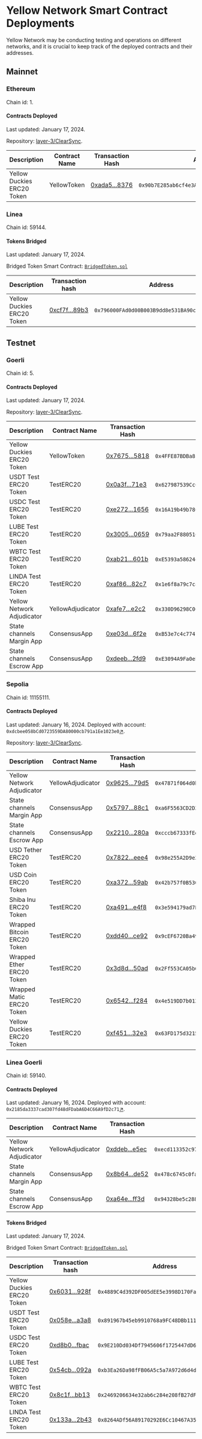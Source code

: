 # Yellow Network Smart Contract Deployments

Yellow Network may be conducting testing and operations on different networks, and it is crucial to keep track of the deployed contracts and their addresses.

## Mainnet

### Ethereum

Chain id: 1.

#### Contracts Deployed

Last updated: January 17, 2024.

Repository: [layer-3/ClearSync](https://github.com/layer-3/clearsync).

| Description                | Contract Name | Transaction Hash                                                                                            | Address                                                                                                                  | Git SHA                                  |
| -------------------------- | ------------- | ----------------------------------------------------------------------------------------------------------- | ------------------------------------------------------------------------------------------------------------------------ | ---------------------------------------- |
| Yellow Duckies ERC20 Token | YellowToken   | [0xada5...8376](https://etherscan.io/tx/0xada5b0b00f7b4f8288aae99d1157698da78a2301d965b85ff1f5d77fc9db8376) | `0x90b7E285ab6cf4e3A2487669dba3E339dB8a3320`[↗](https://etherscan.io/address/0x90b7E285ab6cf4e3A2487669dba3E339dB8a3320) | c197bebe236ba3134ca2de8c0ac6fa08c2550430 |

### Linea

Chain id: 59144.

#### Tokens Bridged

Last updated: January 17, 2024.

Bridged Token Smart Contract: [`BridgedToken.sol`](https://github.com/Consensys/linea-contracts/blob/3cf85529fd4539eb06ba998030c37e47f98c528a/contracts/tokenBridge/BridgedToken.sol)

| Description                | Transaction hash                                                                                               | Address                                                                                                                   |
| -------------------------- | -------------------------------------------------------------------------------------------------------------- | ------------------------------------------------------------------------------------------------------------------------- |
| Yellow Duckies ERC20 Token | [0xcf7f...89b3](https://lineascan.build/tx/0xcf7f2f583baec04064417166bf7416f844b3e79d6d446798e3ec2b70cb8589b3) | `0x796000FAd0d00B003B9dd8e531BA90cff39E01E0`[↗](https://lineascan.build/token/0x796000FAd0d00B003B9dd8e531BA90cff39E01E0) |

## Testnet

### Goerli

Chain id: 5.

#### Contracts Deployed

Last updated: January 17, 2024.

Repository: [layer-3/ClearSync](https://github.com/layer-3/clearsync).

| Description                | Contract Name     | Transaction Hash                                                                                                   | Address                                                                                                                         | Git SHA                                  |
| -------------------------- | ----------------- | ------------------------------------------------------------------------------------------------------------------ | ------------------------------------------------------------------------------------------------------------------------------- | ---------------------------------------- |
| Yellow Duckies ERC20 Token | YellowToken       | [0x7675...5818](https://goerli.etherscan.io/tx/0x7675c666d57dda171d22991622d022e7d1e55d7c0db0e2ea2e24b1581b4f5818) | `0x4FFE87BDBa8bd5872Db30e8425CceC0Bd1a0E825`[↗](https://goerli.etherscan.io/address/0x4FFE87BDBa8bd5872Db30e8425CceC0Bd1a0E825) | 418c72494d451b5c4593b602993b71d95517b83f |
| USDT Test ERC20 Token      | TestERC20         | [0x0a3f...71e3](https://goerli.etherscan.io/tx/0x0a3f9ddcf6cb907311b2bdc2282282a9cc689af135fd6b107d59203c85a271e3) | `0x627987539Cc01D1F32d5563039b685190c7BDB28`[↗](https://goerli.etherscan.io/address/0x627987539Cc01D1F32d5563039b685190c7BDB28) | c197bebe236ba3134ca2de8c0ac6fa08c2550430 |
| USDC Test ERC20 Token      | TestERC20         | [0xe272...1656](https://goerli.etherscan.io/tx/0xe272f3c216ffdae554e603fc27ba98df201ca48b9fd9ce22d6b2a3b959741656) | `0x16A19b49b780F542616132Eab942E14D13a68De1`[↗](https://goerli.etherscan.io/address/0x16A19b49b780F542616132Eab942E14D13a68De1) | c197bebe236ba3134ca2de8c0ac6fa08c2550430 |
| LUBE Test ERC20 Token      | TestERC20         | [0x3005...0659](https://goerli.etherscan.io/tx/0x300586fc3a5184f4e0b06fa969c7a4a7596d290688a3a27094d8607cee6d0659) | `0x79aa2F880516ed55Fd34A1c655a3C603b0A919B5`[↗](https://goerli.etherscan.io/address/0x79aa2F880516ed55Fd34A1c655a3C603b0A919B5) | c197bebe236ba3134ca2de8c0ac6fa08c2550430 |
| WBTC Test ERC20 Token      | TestERC20         | [0xab21...601b](https://goerli.etherscan.io/tx/0xab21b32db3650847c0804f1268051ec66d4dac8c8c956533739d25cfec1e601b) | `0xE5393a58624d696Cb225d5EFC9F1a201caB1ad06`[↗](https://goerli.etherscan.io/address/0xE5393a58624d696Cb225d5EFC9F1a201caB1ad06) | c197bebe236ba3134ca2de8c0ac6fa08c2550430 |
| LINDA Test ERC20 Token     | TestERC20         | [0xaf86...82c7](https://goerli.etherscan.io/tx/0xaf86b0b1df123f7765840be2975def4e9ce0d2c52610bc6c287750afb9d782c7) | `0x1e6f8a79c7c895b15470b2f0b146716415aa0147`[↗](https://goerli.etherscan.io/address/0x1e6f8a79c7c895b15470b2f0b146716415aa0147) | c197bebe236ba3134ca2de8c0ac6fa08c2550430 |
| Yellow Network Adjudicator | YellowAdjudicator | [0xafe7...e2c2](https://goerli.etherscan.io/tx/0xafe757a4b21e9f690d38b825e8f32183db16504b12aa2f051f230663a267e2c2) | `0x330D96298C06da60750243718924Ed5335d3b3d6`[↗](https://goerli.etherscan.io/address/0x330D96298C06da60750243718924Ed5335d3b3d6) | c197bebe236ba3134ca2de8c0ac6fa08c2550430 |
| State channels Margin App  | ConsensusApp      | [0xe03d...6f2e](https://goerli.etherscan.io/tx/0xe03dc0ececee4124eaa7af550b0a73ca0be8b96ec22ca5ecdc028f049e876f2e) | `0xB53e7c4c7741bc6bdc90F70704930a840bDa5B00`[↗](https://goerli.etherscan.io/address/0xB53e7c4c7741bc6bdc90F70704930a840bDa5B00) | c197bebe236ba3134ca2de8c0ac6fa08c2550430 |
| State channels Escrow App  | ConsensusApp      | [0xdeeb...2fd9](https://goerli.etherscan.io/tx/0xdeebee80eaef3679ee732f1984aadfbef5e0cdaad15941cf047de1fc71a02fd9) | `0xE3094A9Fa0eBDef2Df5793b21286C096D90664e3`[↗](https://goerli.etherscan.io/address/0xE3094A9Fa0eBDef2Df5793b21286C096D90664e3) | c197bebe236ba3134ca2de8c0ac6fa08c2550430 |

### Sepolia

Chain id: 11155111.

#### Contracts Deployed

Last updated: January 16, 2024.
Deployed with account: `0xdcbee058bCd0723559DA80000cb791a1Ee1023e0`[↗](https://sepolia.etherscan.io/address/0xdcbee058bCd0723559DA80000cb791a1Ee1023e0).

Repository: [layer-3/ClearSync](https://github.com/layer-3/clearsync).

| Description                 | Contract Name     | Transaction Hash                                                                                                    | Address                                                                                                                          | Git SHA                                  |
| --------------------------- | ----------------- | ------------------------------------------------------------------------------------------------------------------- | -------------------------------------------------------------------------------------------------------------------------------- | ---------------------------------------- |
| Yellow Network Adjudicator  | YellowAdjudicator | [0x9625...79d5](https://sepolia.etherscan.io/tx/0x9625f00a53809053a0a48dbd3d09e59b999211ef92fc7877e735251ea7b079d5) | `0x47871f064d0b2ABf9190275C4D69f466C98fBD77`[↗](https://sepolia.etherscan.io/address/0x47871f064d0b2ABf9190275C4D69f466C98fBD77) | 418c72494d451b5c4593b602993b71d95517b83f |
| State channels Margin App   | ConsensusApp      | [0x5797...88c1](https://sepolia.etherscan.io/tx/0x5797dde221daed50161b9f29a3962042b91dc2327ebd58dd65074fa06bc088c1) | `0xa6F5563CD2D38a0c1F2D41DF7Eff7181bf3c6a7e`[↗](https://sepolia.etherscan.io/address/0xa6F5563CD2D38a0c1F2D41DF7Eff7181bf3c6a7e) | 418c72494d451b5c4593b602993b71d95517b83f |
| State channels Escrow App   | ConsensusApp      | [0x2210...280a](https://sepolia.etherscan.io/tx/0x2210557ece0d0e8f47e6e517cfb9052881666a871906d7746db929308828280a) | `0xcccb67333fEefb04e85521fF0c219Cdb12539b84`[↗](https://sepolia.etherscan.io/address/0xcccb67333fEefb04e85521fF0c219Cdb12539b84) | 418c72494d451b5c4593b602993b71d95517b83f |
| USD Tether ERC20 Token      | TestERC20         | [0x7822...eee4](https://sepolia.etherscan.io/tx/0xa782216553fb5b409e21f7a8be37e5762b4ab6a5d9ff0ba2200e092685b2eee4) | `0x98e255A2D9e36d5174a7787aBA7053e60F47Fc08`[↗](https://sepolia.etherscan.io/address/0x98e255A2D9e36d5174a7787aBA7053e60F47Fc08) | 418c72494d451b5c4593b602993b71d95517b83f |
| USD Coin ERC20 Token        | TestERC20         | [0xa372...59ab](https://sepolia.etherscan.io/tx/0xa372976c4d4ae3a820caa3fd8aa21e1e43b2c1622102ed2cc8947e987b0a59ab) | `0x42b757f0B530cb44139ceDd9F0C47249175CBC7E`[↗](https://sepolia.etherscan.io/address/0x42b757f0B530cb44139ceDd9F0C47249175CBC7E) | 418c72494d451b5c4593b602993b71d95517b83f |
| Shiba Inu ERC20 Token       | TestERC20         | [0xa491...e4f8](https://sepolia.etherscan.io/tx/0xa49150f0cd60cf6cfd65f2a0bc17c2d8ecf92e98d8a9e51b1c4278618fb0e4f8) | `0x3e594179ad7E013f817bCddF310a7e75b2b069a9`[↗](https://sepolia.etherscan.io/address/0x3e594179ad7E013f817bCddF310a7e75b2b069a9) | 418c72494d451b5c4593b602993b71d95517b83f |
| Wrapped Bitcoin ERC20 Token | TestERC20         | [0xdd40...ce92](https://sepolia.etherscan.io/tx/0xdd40ba4e6cf220c5f50f9aa3bfc0cb21a089e48298051a3c8dacc8c2af65ce92) | `0x9cEF6720Ba49c8C94Df1CfA0D713828B7B9fAEB1`[↗](https://sepolia.etherscan.io/address/0x9cEF6720Ba49c8C94Df1CfA0D713828B7B9fAEB1) | 418c72494d451b5c4593b602993b71d95517b83f |
| Wrapped Ether ERC20 Token   | TestERC20         | [0x3d8d...50ad](https://sepolia.etherscan.io/tx/0x3d8dbe7ab18f85dfaf146fdc808b6816e792d95be8c56acd010466a4a63950ad) | `0x2Ff553CA05b647b0e352fe25828BB754a35Ff7dE`[↗](https://sepolia.etherscan.io/address/0x2Ff553CA05b647b0e352fe25828BB754a35Ff7dE) | 418c72494d451b5c4593b602993b71d95517b83f |
| Wrapped Matic ERC20 Token   | TestERC20         | [0x6542...f284](https://sepolia.etherscan.io/tx/0x654222f83fe14a1aa9d2d17be4e7fe2d86e2f1f31bcfcfc3b552b501d6e4f284) | `0x4e519DD7b0137D3D7a3Fe8EA2aC38E9c598230DB`[↗](https://sepolia.etherscan.io/address/0x4e519DD7b0137D3D7a3Fe8EA2aC38E9c598230DB) | 418c72494d451b5c4593b602993b71d95517b83f |
| Yellow Duckies ERC20 Token  | TestERC20         | [0xf451...32e3](https://sepolia.etherscan.io/tx/0xf4512ec5b2893300e0f5d17c84e245346d5f7420599e96c0098ee6b6eeb632e3) | `0x63FD175d3215779deBA7532fC660fA0E10c18676`[↗](https://sepolia.etherscan.io/address/0x63FD175d3215779deBA7532fC660fA0E10c18676) | 418c72494d451b5c4593b602993b71d95517b83f |

### Linea Goerli

Chain id: 59140.

#### Contracts Deployed

Last updated: January 16, 2024.
Deployed with account: `0x2185da3337cad307fd48dFDabA6D4C66A9fD2c71`[↗](https://goerli.lineascan.build/address/0x2185da3337cad307fd48dFDabA6D4C66A9fD2c71).

| Description                | Contract Name     | Transaction Hash                                                                                                      | Address                                                                                                                            | Git SHA                                  |
| -------------------------- | ----------------- | --------------------------------------------------------------------------------------------------------------------- | ---------------------------------------------------------------------------------------------------------------------------------- | ---------------------------------------- |
| Yellow Network Adjudicator | YellowAdjudicator | [0xddeb...e5ec](https://goerli.lineascan.build/tx/0xddeb37b48ac1d9350103136799911ee306029f0ca96f517d34c98bcf2ee9e5ec) | `0xecd113352c973c769208a77aae8626f9fbf81c6e`[↗](https://goerli.lineascan.build/address/0xecd113352c973c769208a77aae8626f9fbf81c6e) | 418c72494d451b5c4593b602993b71d95517b83f |
| State channels Margin App  | ConsensusApp      | [0x8b64...de52](https://goerli.lineascan.build/tx/0x8b6409f0e025730c02b817fb9857de5aafe2394e8103c6df073b06a98c2ede52) | `0x478c6745c0fa5c83b886fc9d417e03c14371e9d2`[↗](https://goerli.lineascan.build/address/0x478c6745c0fa5c83b886fc9d417e03c14371e9d2) | 418c72494d451b5c4593b602993b71d95517b83f |
| State channels Escrow App  | ConsensusApp      | [0xa64e...ff3d](https://goerli.lineascan.build/tx/0xa64e2d3e0b9c18c092e4dfb94d8ca03ea2199391917205ed38103aca78aaff3d) | `0x94328be5c288Aa28185799435d87a7F5CB366B72`[↗](https://goerli.lineascan.build/address/0x94328be5c288Aa28185799435d87a7F5CB366B72) | 418c72494d451b5c4593b602993b71d95517b83f |

#### Tokens Bridged

Last updated: January 17, 2024.

Bridged Token Smart Contract: [`BridgedToken.sol`](https://github.com/Consensys/linea-contracts/blob/3cf85529fd4539eb06ba998030c37e47f98c528a/contracts/tokenBridge/BridgedToken.sol)

| Description                | Transaction hash                                                                                                           | Address                                                                                                                               |
| -------------------------- | -------------------------------------------------------------------------------------------------------------------------- | ------------------------------------------------------------------------------------------------------------------------------------- |
| Yellow Duckies ERC20 Token | [0x6031...928f](https://explorer.goerli.linea.build/tx/0x6031e559c8882d883775f5bd6b379f283510850fde5aad127f9a7f9c0b1f928f) | `0x4889C4d392DF005dEE5e3998D170Fa90F994699b`[↗](https://explorer.goerli.linea.build/token/0x4889C4d392DF005dEE5e3998D170Fa90F994699b) |
| USDT Test ERC20 Token      | [0x058e...a3a8](https://goerli.lineascan.build/tx/0x058ef59033e6709f5d406b51611066b82bb46622d7c6b3e02d8757d41597a3a8)      | `0x891967b45eb9910768a9FC48DBb11120Ee180125`[↗](https://explorer.goerli.linea.build/token/0x891967b45eb9910768a9FC48DBb11120Ee180125) |
| USDC Test ERC20 Token      | [0xd8b0...fbac](https://goerli.lineascan.build/tx/0xd8b03c81ff3233e10802e5cf5af4af8807c53d2c7f13b63ab088c92e0b03fbac)      | `0x9E210Dd034Df7945606f1725447dD68C9FE3fc39`[↗](https://explorer.goerli.linea.build/token/0x9E210Dd034Df7945606f1725447dD68C9FE3fc39) |
| LUBE Test ERC20 Token      | [0x54cb...092a](https://goerli.lineascan.build/tx/0x54cb6f6f7493d422ab608d97d6614bf72c81882efb19774ae7f505105af0092a)      | `0xb3Ea26Da98fFB06A5c5a7A972d6d4dE58967E38a`[↗](https://explorer.goerli.linea.build/token/0xb3Ea26Da98fFB06A5c5a7A972d6d4dE58967E38a) |
| WBTC Test ERC20 Token      | [0x8c1f...bb13](https://goerli.lineascan.build/tx/0x8c1f23301248164992bf3c33de7f782b43862044898b8399406be877c508bb13)      | `0x2469206634e32ab6c284e208fB27dF48A29F5359`[↗](https://explorer.goerli.linea.build/token/0x2469206634e32ab6c284e208fB27dF48A29F5359) |
| LINDA Test ERC20 Token     | [0x133a...2b43](https://goerli.lineascan.build/tx/0x133aeca95c890059b6c5b450c01bd068e9847cc40d884882b8c8b707b4482b43)      | `0x8264ADf56A89170292E6Cc10467A355b13f4f6Dc`[↗](https://explorer.goerli.linea.build/token/0x8264ADf56A89170292E6Cc10467A355b13f4f6Dc) |
